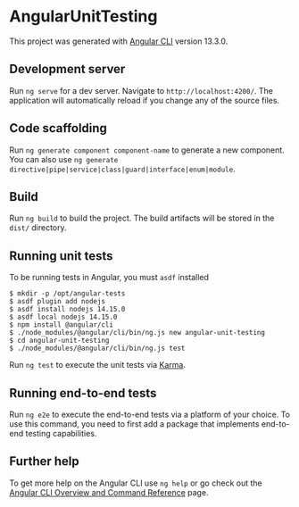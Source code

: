 # AngularUnitTesting

This project was generated with [Angular CLI](https://github.com/angular/angular-cli) version 13.3.0.

## Development server

Run `ng serve` for a dev server. Navigate to `http://localhost:4200/`. The application will automatically reload if you change any of the source files.

## Code scaffolding

Run `ng generate component component-name` to generate a new component. You can also use `ng generate directive|pipe|service|class|guard|interface|enum|module`.

## Build

Run `ng build` to build the project. The build artifacts will be stored in the `dist/` directory.

## Running unit tests

To be running tests in Angular, you must `asdf` installed

```shell
$ mkdir -p /opt/angular-tests
$ asdf plugin add nodejs
$ asdf install nodejs 14.15.0
$ asdf local nodejs 14.15.0
$ npm install @angular/cli
$ ./node_modules/@angular/cli/bin/ng.js new angular-unit-testing
$ cd angular-unit-testing
$ ./node_modules/@angular/cli/bin/ng.js test
```

Run `ng test` to execute the unit tests via [Karma](https://karma-runner.github.io).

## Running end-to-end tests

Run `ng e2e` to execute the end-to-end tests via a platform of your choice. To use this command, you need to first add a package that implements end-to-end testing capabilities.

## Further help

To get more help on the Angular CLI use `ng help` or go check out the [Angular CLI Overview and Command Reference](https://angular.io/cli) page.
